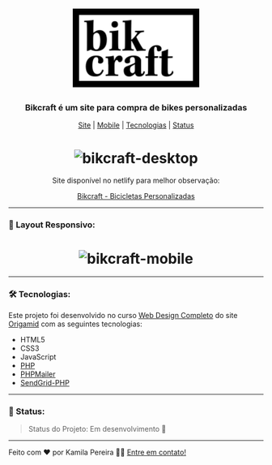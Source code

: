 <h1 align="center"><a href="https://kahpereira-bikcraft.netlify.app/"><img alt="Bikcraft" width="250px" src="https://github.com/kahpereira/bikcraft_web/blob/master/img/bikcraft.svg"></a></h1>

<h3 align="center">Bikcraft é um site para compra de bikes personalizadas</h3>

<p align="center"><a href="#site">Site</a> | <a href="#mobile">Mobile</a> | <a href="#tecnologias">Tecnologias</a> | <a href="#status">Status</a></p>

<h1 align="center"><img alt="bikcraft-desktop" src="https://github.com/kahpereira/bikcraft_web/blob/master/img/screenshots/video-page.gif"></h1>
<a id="site"></a>
<p align="center">Site disponível no netlify para melhor observação:</p>
<p align="center"><a href="https://kahpereira-bikcraft.netlify.app/">Bikcraft - Bicicletas Personalizadas</a></p>


---

<a id="mobile"></a>
### 📱 Layout Responsivo:
<h1 align="center"><img alt="bikcraft-mobile" src="https://github.com/kahpereira/bikcraft_web/blob/master/img/screenshots/video-mobile.gif"></h1>

---

<a id="tecnologias"></a>
### 🛠 Tecnologias:
Este projeto foi desenvolvido no curso <a href="https://www.origamid.com/curso/web-design-completo/">Web Design Completo</a> do site <a href="https://www.origamid.com/">Origamid</a> com as seguintes tecnologias:
- HTML5
- CSS3
- JavaScript
- [PHP](https://www.php.net/)
- [PHPMailer](https://github.com/PHPMailer/PHPMailer)
- [SendGrid-PHP](https://github.com/sendgrid/sendgrid-php)

---

<a id="status"></a>
### 🚀 Status:
> Status do Projeto: Em desenvolvimento :construction:

---

Feito com ❤️ por Kamila Pereira 👋🏼 <a href="https://www.linkedin.com/in/kamila-pereira/">Entre em contato!</a>
